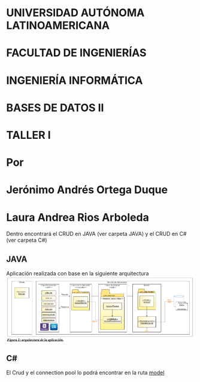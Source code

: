 # UNIVERSIDAD AUTÓNOMA LATINOAMERICANA
# FACULTAD DE INGENIERÍAS
# INGENIERÍA INFORMÁTICA

# BASES DE DATOS II
# TALLER I
# Por
# Jerónimo Andrés Ortega Duque
# Laura Andrea Rios Arboleda 

Dentro encontrará el CRUD en JAVA (ver carpeta JAVA) y el CRUD en C# (ver carpeta C#)

## JAVA
Aplicación realizada con base en la siguiente arquitectura
![img_arq](/Taller2/Media/arq_java.png)

## C#
El Crud y el connection pool lo podrá encontrar en la ruta [model](/Taller2/C#/Taller2_CS/Taller2_CS/Model)

